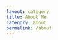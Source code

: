 ```yaml
---
layout: category
title: About Me
category: about
permalink: /about
---
```



[//]: <> (I am a dog.)


